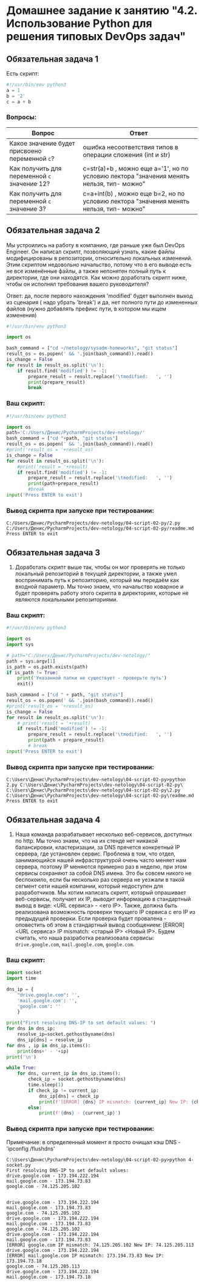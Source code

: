 # Домашнее задание к занятию "4.2. Использование Python для решения типовых DevOps задач"

## Обязательная задача 1

Есть скрипт:
```python
#!/usr/bin/env python3
a = 1
b = '2'
c = a + b
```

### Вопросы:
| Вопрос  | Ответ |
| ------------- | ------------- |
| Какое значение будет присвоено переменной `c`?  | ошибка несоответствия типов в операции сложения (int и str)  |
| Как получить для переменной `c` значение 12?  |  c=str(a)+b , можно еще а='1', но по условию лектора "значения менять нельзя, тип- можно"  |
| Как получить для переменной `c` значение 3?  |   c=a+int(b) , можно еще b=2, но по условию лектора "значения менять нельзя, тип- можно" |

## Обязательная задача 2
Мы устроились на работу в компанию, где раньше уже был DevOps Engineer. Он написал скрипт, позволяющий узнать, какие файлы модифицированы в репозитории, относительно локальных изменений. Этим скриптом недовольно начальство, потому что в его выводе есть не все изменённые файлы, а также непонятен полный путь к директории, где они находятся. Как можно доработать скрипт ниже, чтобы он исполнял требования вашего руководителя?

Ответ: да, после первого нахождения 'modified' будет выполнен выход из сценария ( надо убрать 'break') и да, нет полного пути до измененных файлов (нужно добавлять префикс пути, в котором мы ищем изменения)

```python
#!/usr/bin/env python3

import os

bash_command = ["cd ~/netology/sysadm-homeworks", "git status"]
result_os = os.popen(' && '.join(bash_command)).read()
is_change = False
for result in result_os.split('\n'):
    if result.find('modified') != -1:
        prepare_result = result.replace('\tmodified:   ', '')
        print(prepare_result)
        break
```

### Ваш скрипт:
```python
#!/usr/bin/env python3

import os
path='C:/Users/Денис/PycharmProjects/dev-netology/'
bash_command = ["cd "+path, "git status"]
result_os = os.popen(' && '.join(bash_command)).read()
#print('result_os = '+result_os)
is_change = False
for result in result_os.split('\n'):
    #print('result = '+result)
    if result.find('modified') != -1:
        prepare_result = result.replace('\tmodified:   ', '')
        print(path+prepare_result)
        #break
input('Press ENTER to exit')
```

### Вывод скрипта при запуске при тестировании:
```
C:/Users/Денис/PycharmProjects/dev-netology/04-script-02-py/2.py
C:/Users/Денис/PycharmProjects/dev-netology/04-script-02-py/readme.md
Press ENTER to exit
```

## Обязательная задача 3
1. Доработать скрипт выше так, чтобы он мог проверять не только локальный репозиторий в текущей директории, а также умел воспринимать путь к репозиторию, который мы передаём как входной параметр. Мы точно знаем, что начальство коварное и будет проверять работу этого скрипта в директориях, которые не являются локальными репозиториями.

### Ваш скрипт:
```python
#!/usr/bin/env python3

import os
import sys

# path="C:/Users/Денис/PycharmProjects/dev-netology/"
path = sys.argv[1]
is_path = os.path.exists(path)
if is_path != True:
    print('Указанной папки не существует - проверьте путь')
    exit()

bash_command = ["cd " + path, "git status"]
result_os = os.popen(' && '.join(bash_command)).read()
#print('result_os = '+result_os)
is_change = False
for result in result_os.split('\n'):
    # print('result = '+result)
    if result.find('modified') != -1:
        prepare_result = result.replace('\tmodified:   ', '')
        print(path + prepare_result)
        # break
input('Press ENTER to exit')
```

### Вывод скрипта при запуске при тестировании:
```
C:\Users\Денис\PycharmProjects\dev-netology\04-script-02-py>python 2.py C:\Users\Денис\PycharmProjects\dev-netology\04-script-02-py\
C:\Users\Денис\PycharmProjects\dev-netology\04-script-02-py\2.py
C:\Users\Денис\PycharmProjects\dev-netology\04-script-02-py\readme.md
Press ENTER to exit
```

## Обязательная задача 4
1. Наша команда разрабатывает несколько веб-сервисов, доступных по http. Мы точно знаем, что на их стенде нет никакой балансировки, кластеризации, за DNS прячется конкретный IP сервера, где установлен сервис. Проблема в том, что отдел, занимающийся нашей инфраструктурой очень часто меняет нам сервера, поэтому IP меняются примерно раз в неделю, при этом сервисы сохраняют за собой DNS имена. Это бы совсем никого не беспокоило, если бы несколько раз сервера не уезжали в такой сегмент сети нашей компании, который недоступен для разработчиков. Мы хотим написать скрипт, который опрашивает веб-сервисы, получает их IP, выводит информацию в стандартный вывод в виде: <URL сервиса> - <его IP>. Также, должна быть реализована возможность проверки текущего IP сервиса c его IP из предыдущей проверки. Если проверка будет провалена - оповестить об этом в стандартный вывод сообщением: [ERROR] <URL сервиса> IP mismatch: <старый IP> <Новый IP>. Будем считать, что наша разработка реализовала сервисы: `drive.google.com`, `mail.google.com`, `google.com`.

### Ваш скрипт:
```python
import socket
import time

dns_ip = {
    "drive.google.com": '',
    'mail.google.com': '',
    'google.com': ''
    }

print("First resolving DNS-IP to set default values: ")
for dns in dns_ip:
    resolve_ip=socket.gethostbyname(dns)
    dns_ip[dns] = resolve_ip
for dns , ip in dns_ip.items():
    print(dns+' - '+ip)
print('\n')

while True:
    for dns, current_ip in dns_ip.items():
        check_ip = socket.gethostbyname(dns)
        time.sleep(1)
        if check_ip != current_ip:
            dns_ip[dns] = check_ip
            print(f'[ERROR] {dns} IP mismatch: {current_ip} New IP: {check_ip}')
        else:
            print(f'{dns} - {current_ip}')
```

### Вывод скрипта при запуске при тестировании:

Примечание: в определенный момент я просто очищал кэш DNS - 'ipconfig /flushdns'

```
C:\Users\Денис\PycharmProjects\dev-netology\04-script-02-py>python 4-socket.py
First resolving DNS-IP to set default values:
drive.google.com - 173.194.222.194
mail.google.com - 173.194.73.83
google.com - 74.125.205.102


drive.google.com - 173.194.222.194
mail.google.com - 173.194.73.83
google.com - 74.125.205.102
drive.google.com - 173.194.222.194
mail.google.com - 173.194.73.83
google.com - 74.125.205.102
drive.google.com - 173.194.222.194
mail.google.com - 173.194.73.83
[ERROR] google.com IP mismatch: 74.125.205.102 New IP: 74.125.205.113
drive.google.com - 173.194.222.194
[ERROR] mail.google.com IP mismatch: 173.194.73.83 New IP: 173.194.73.18
google.com - 74.125.205.113
drive.google.com - 173.194.222.194
mail.google.com - 173.194.73.18
```
